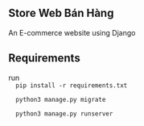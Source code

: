 ## Store Web Bán Hàng
An E-commerce website using Django

<h2>Requirements</h2>
<p> run
<code>
  pip install -r requirements.txt
</code>
<code>
  python3 manage.py migrate
</code>
<code>
  python3 manage.py runserver
</code>
</p>
